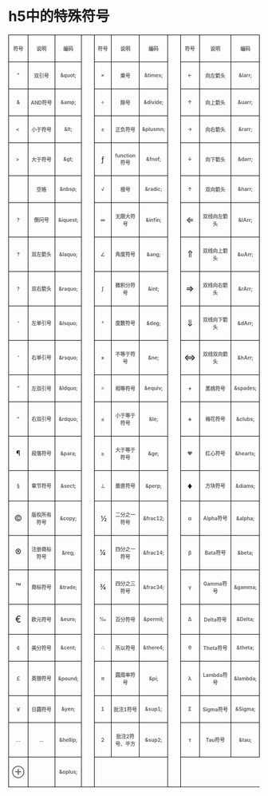 # h5中的特殊符号

<table>
  <tbody>
    <tr style="">
      <td width="29" style="border:1px solid black; padding:3px; width:40px; background-color:transparent">
        <p align="center" style="text-align:center"><span style="color:#666666"><strong><span
          style=" font-size:10px">符号</span></strong></span></p>
      </td>
      <td width="63" style="border:1px solid black; padding:3px; width:80px; background-color:transparent;">
        <p align="center" style="text-align:center"><span style="color:#666666"><strong><span
          style=" font-size:10px">说明</span></strong></span></p>
      </td>
      <td width="72" style="border:1px solid black; padding:3px; width:54px; background-color:transparent">
        <p align="center" style="text-align:center"><span style="color:#666666"><strong><span
          style=" font-size:10px">编码</span></strong></span></p>
      </td>
      <td rowspan="25" width="40"
          style="border:1px solid black; padding:3px; width:40px; background-color:transparent">
        <p align="center" style="text-align:center"><span style="color:#666666"><strong><span
          lang="EN-US" style=" font-size:10px">&nbsp;<wbr></span></strong></span></p>
      </td>
      <td width="36" style="border:1px solid black; padding:3px; width:40px; background-color:transparent">
        <p align="center" style="text-align:center"><span style="color:#666666"><strong><span
          style=" font-size:10px">符号</span></strong></span></p>
      </td>
      <td width="94" style="border:1px solid black; padding:3px; width: 80px; background-color:transparent">
        <p align="center" style="text-align:center"><span style="color:#666666"><strong><span
          style=" font-size:10px">说明</span></strong></span></p>
      </td>
      <td width="72" style="border:1px solid black; padding:3px; width:54px; background-color:transparent">
        <p align="center" style="text-align:center"><span style="color:#666666"><strong><span
          style=" font-size:10px">编码</span></strong></span></p>
      </td>
      <td rowspan="25" width="17"
          style="border:1px solid black; padding:3px; width:40px; background-color:transparent">
        <p align="center" style="text-align:center"><span style="color:#666666"><strong><span
          lang="EN-US" style=" font-size:10px">&nbsp;<wbr></span></strong></span></p>
      </td>
      <td width="36" style="border:1px solid black; padding:3px; width:40px; background-color:transparent">
        <p align="center" style="text-align:center"><span style="color:#666666"><strong><span
          style=" font-size:10px">符号</span></strong></span></p>
      </td>
      <td width="96" style="border:1px solid black; padding:3px; width:80px; background-color:transparent">
        <p align="center" style="text-align:center"><span style="color:#666666"><strong><span
          style=" font-size:10px">说明</span></strong></span></p>
      </td>
      <td width="73" style="border:1px solid black; padding:3px; width:54px; background-color:transparent">
        <p align="center" style="text-align:center"><span style="color:#666666"><strong><span
          style=" font-size:10px">编码</span></strong></span></p>
      </td>
    </tr>
    <tr style="">
      <td width="29" style="border:1px solid black; padding:3px; width:21.75px; background-color:transparent; ">
        <p align="left" style="text-align:center"><span style="color:#666666"><strong><span
          lang="EN-US" style=" font-size:10px">"</span></strong></span></p>
      </td>
      <td width="63" style="border:1px solid black; padding:3px; width:47.25px; background-color:transparent">
        <p align="left" style="text-align:center"><span style="color:#666666"><strong><span
          style=" font-size:10px">双引号</span></strong></span></p>
      </td>
      <td width="72" style="border:1px solid black; padding:3px; width:54px; background-color:transparent">
        <p align="left" style="text-align:center"><span style="color:#666666"><strong><span
          lang="EN-US" style=" font-size:10px">&amp;quot;</span></strong></span></p>
      </td>
      <td width="36" style="border:1px solid black; padding:3px; width:27px; background-color:transparent">
        <p align="left" style="text-align:center"><span style="color:#666666"><strong><span
          style=" font-size:10px">×</span></strong></span></p>
      </td>
      <td width="94" style="border:1px solid black; padding:3px; width:70.5px; background-color:transparent">
        <p align="left" style="text-align:center"><span style="color:#666666"><strong><span
          style=" font-size:10px">乘号</span></strong></span></p>
      </td>
      <td width="72" style="border:1px solid black; padding:3px; width:54px; background-color:transparent">
        <p align="left" style="text-align:center"><span style="color:#666666"><strong><span
          lang="EN-US" style=" font-size:10px">&amp;times;</span></strong></span></p>
      </td>
      <td width="36" style="border:1px solid black; padding:3px; width:27px; background-color:transparent">
        <p align="left" style="text-align:center"><span style="color:#666666"><strong><span
          style=" font-size:10px">←</span></strong></span></p>
      </td>
      <td width="96" style="border:1px solid black; padding:3px; width:72px; background-color:transparent">
        <p align="left" style="text-align:center"><span style="color:#666666"><strong><span
          style=" font-size:10px">向左箭头</span></strong></span></p>
      </td>
      <td width="73" style="border:1px solid black; padding:3px; width:54.75px; background-color:transparent">
        <p align="left" style="text-align:center"><span style="color:#666666"><strong><span
          lang="EN-US" style=" font-size:10px">&amp;larr;</span></strong></span></p>
      </td>
    </tr>
    <tr style="">
      <td width="29" style="border:1px solid black; padding:3px; width:21.75px; background-color:transparent">
        <p align="left" style="text-align:center"><span style="color:#666666"><strong><span
          lang="EN-US" style=" font-size:10px">&amp;</span></strong></span></p>
      </td>
      <td width="63" style="border:1px solid black; padding:3px; width:47.25px; background-color:transparent">
        <p align="left" style="text-align:center"><span style="color:#666666"><strong><span
          lang="EN-US" style=" font-size:10px">AND</span><span style=" font-size:10px">符号</span></strong></span>
        </p>
      </td>
      <td width="72" style="border:1px solid black; padding:3px; width:54px; background-color:transparent">
        <p align="left" style="text-align:center"><span style="color:#666666"><strong><span
          lang="EN-US" style=" font-size:10px">&amp;amp;</span></strong></span></p>
      </td>
      <td width="36" style="border:1px solid black; padding:3px; width:27px; background-color:transparent">
        <p align="left" style="text-align:center"><span style="color:#666666"><strong><span
          style=" font-size:10px">÷</span></strong></span></p>
      </td>
      <td width="94" style="border:1px solid black; padding:3px; width:70.5px; background-color:transparent">
        <p align="left" style="text-align:center"><span style="color:#666666"><strong><span
          style=" font-size:10px">除号</span></strong></span></p>
      </td>
      <td width="72" style="border:1px solid black; padding:3px; width:54px; background-color:transparent">
        <p align="left" style="text-align:center"><span style="color:#666666"><strong><span
          lang="EN-US" style=" font-size:10px">&amp;divide;</span></strong></span></p>
      </td>
      <td width="36" style="border:1px solid black; padding:3px; width:27px; background-color:transparent">
        <p align="left" style="text-align:center"><span style="color:#666666"><strong><span
          style=" font-size:10px">↑</span></strong></span></p>
      </td>
      <td width="96" style="border:1px solid black; padding:3px; width:72px; background-color:transparent">
        <p align="left" style="text-align:center"><span style="color:#666666"><strong><span
          style=" font-size:10px">向上箭头</span></strong></span></p>
      </td>
      <td width="73" style="border:1px solid black; padding:3px; width:54.75px; background-color:transparent">
        <p align="left" style="text-align:center"><span style="color:#666666"><strong><span
          lang="EN-US" style=" font-size:10px">&amp;uarr;</span></strong></span></p>
      </td>
    </tr>
    <tr style="">
      <td width="29" style="border:1px solid black; padding:3px; width:21.75px; background-color:transparent">
        <p align="left" style="text-align:center"><span style="color:#666666"><strong><span
          lang="EN-US" style=" font-size:10px">&lt;&nbsp;<wbr></span></strong></span></p>
      </td>
      <td width="63" style="border:1px solid black; padding:3px; width:47.25px; background-color:transparent">
        <p align="left" style="text-align:center"><span style="color:#666666"><strong><span
          style=" font-size:10px">小于符号</span></strong></span></p>
      </td>
      <td width="72" style="border:1px solid black; padding:3px; width:54px; background-color:transparent">
        <p align="left" style="text-align:center"><span style="color:#666666"><strong><span
          lang="EN-US" style=" font-size:10px">&amp;lt;</span></strong></span></p>
      </td>
      <td width="36" style="border:1px solid black; padding:3px; width:27px; background-color:transparent">
        <p align="left" style="text-align:center"><span style="color:#666666"><strong><span
          style=" font-size:10px">±</span></strong></span></p>
      </td>
      <td width="94" style="border:1px solid black; padding:3px; width:70.5px; background-color:transparent">
        <p align="left" style="text-align:center"><span style="color:#666666"><strong><span
          style=" font-size:10px">正负符号</span></strong></span></p>
      </td>
      <td width="72" style="border:1px solid black; padding:3px; width:54px; background-color:transparent">
        <p align="left" style="text-align:center"><span style="color:#666666"><strong><span
          lang="EN-US" style=" font-size:10px">&amp;plusmn;</span></strong></span></p>
      </td>
      <td width="36" style="border:1px solid black; padding:3px; width:27px; background-color:transparent">
        <p align="left" style="text-align:center"><span style="color:#666666"><strong><span
          style=" font-size:10px">→</span></strong></span></p>
      </td>
      <td width="96" style="border:1px solid black; padding:3px; width:72px; background-color:transparent">
        <p align="left" style="text-align:center"><span style="color:#666666"><strong><span
          style=" font-size:10px">向右箭头</span></strong></span></p>
      </td>
      <td width="73" style="border:1px solid black; padding:3px; width:54.75px; background-color:transparent">
        <p align="left" style="text-align:center"><span style="color:#666666"><strong><span
          lang="EN-US" style=" font-size:10px">&amp;rarr;</span></strong></span></p>
      </td>
    </tr>
    <tr style="">
      <td width="29" style="border:1px solid black; padding:3px; width:21.75px; background-color:transparent">
        <p align="left" style="text-align:center"><span style="color:#666666"><strong><span
          lang="EN-US" style=" font-size:10px">&gt;&nbsp;<wbr></span></strong></span></p>
      </td>
      <td width="63" style="border:1px solid black; padding:3px; width:47.25px; background-color:transparent">
        <p align="left" style="text-align:center"><span style="color:#666666"><strong><span
          style=" font-size:10px">大于符号</span></strong></span></p>
      </td>
      <td width="72" style="border:1px solid black; padding:3px; width:54px; background-color:transparent">
        <p align="left" style="text-align:center"><span style="color:#666666"><strong><span
          lang="EN-US" style=" font-size:10px">&amp;gt;</span></strong></span></p>
      </td>
      <td width="36" style="border:1px solid black; padding:3px; width:27px; background-color:transparent">
        <p align="left" style="text-align:center"><span style="font-size:14px">ƒ</span><br> </p>
      </td>
      <td width="94" style="border:1px solid black; padding:3px; width:70.5px; background-color:transparent">
        <p align="left" style="text-align:center"><span style="color:#666666"><strong><span
          lang="EN-US" style=" font-size:10px">function</span><span
          style=" font-size:10px">符号</span></strong></span></p>
      </td>
      <td width="72" style="border:1px solid black; padding:3px; width:54px; background-color:transparent">
        <p align="left" style="text-align:center"><span style="color:#666666"><strong><span
          lang="EN-US" style=" font-size:10px">&amp;fnof;</span></strong></span></p>
      </td>
      <td width="36" style="border:1px solid black; padding:3px; width:27px; background-color:transparent">
        <p align="left" style="text-align:center"><span style="color:#666666"><strong><span
          style=" font-size:10px">↓</span></strong></span></p>
      </td>
      <td width="96" style="border:1px solid black; padding:3px; width:72px; background-color:transparent">
        <p align="left" style="text-align:center"><span style="color:#666666"><strong><span
          style=" font-size:10px">向下箭头</span></strong></span></p>
      </td>
      <td width="73" style="border:1px solid black; padding:3px; width:54.75px; background-color:transparent">
        <p align="left" style="text-align:center"><span style="color:#666666"><strong><span
          lang="EN-US" style=" font-size:10px">&amp;darr;</span></strong></span></p>
      </td>
    </tr>
    <tr style="">
      <td width="29" style="border:1px solid black; padding:3px; width:21.75px; background-color:transparent">
        <p align="left" style="text-align:center"><span style="color:#666666"><strong><span
          lang="EN-US" style=" font-size:10px">&nbsp;<wbr></span></strong></span></p>
      </td>
      <td width="63" style="border:1px solid black; padding:3px; width:47.25px; background-color:transparent">
        <p align="left" style="text-align:center"><span style="color:#666666"><strong><span
          style=" font-size:10px">空格</span></strong></span></p>
      </td>
      <td width="72" style="border:1px solid black; padding:3px; width:54px; background-color:transparent">
        <p align="left" style="text-align:center"><span style="color:#666666"><strong><span
          lang="EN-US" style=" font-size:10px">&amp;nbsp;</span></strong></span></p>
      </td>
      <td width="36" style="border:1px solid black; padding:3px; width:27px; background-color:transparent">
        <p align="left" style="text-align:center"><span style="color:#666666"><strong><span
          style=" font-size:10px">√</span></strong></span></p>
      </td>
      <td width="94" style="border:1px solid black; padding:3px; width:70.5px; background-color:transparent">
        <p align="left" style="text-align:center"><span style="color:#666666"><strong><span
          style=" font-size:10px">根号</span></strong></span></p>
      </td>
      <td width="72" style="border:1px solid black; padding:3px; width:54px; background-color:transparent">
        <p align="left" style="text-align:center"><span style="color:#666666"><strong><span
          lang="EN-US" style=" font-size:10px">&amp;radic;</span></strong></span></p>
      </td>
      <td width="36" style="border:1px solid black; padding:3px; width:27px; background-color:transparent">
        <p align="left" style="text-align:center"><span style="color:#666666"><strong><span
          lang="EN-US" style=" font-size:10px">↑</span></strong></span></p>
      </td>
      <td width="96" style="border:1px solid black; padding:3px; width:72px; background-color:transparent">
        <p align="left" style="text-align:center"><span style="color:#666666"><strong><span
          style=" font-size:10px">双向箭头</span></strong></span></p>
      </td>
      <td width="73" style="border:1px solid black; padding:3px; width:54.75px; background-color:transparent">
        <p align="left" style="text-align:center"><span style="color:#666666"><strong><span
          lang="EN-US" style=" font-size:10px">&amp;harr;</span></strong></span></p>
      </td>
    </tr>
    <tr style="">
      <td width="29" style="border:1px solid black; padding:3px; width:21.75px; background-color:transparent">
        <p align="left" style="text-align:center"><span style="color:#666666"><strong><span
          lang="EN-US" style=" font-size:10px">?</span></strong></span></p>
      </td>
      <td width="63" style="border:1px solid black; padding:3px; width:47.25px; background-color:transparent">
        <p align="left" style="text-align:center"><span style="color:#666666"><strong><span
          style=" font-size:10px">倒问号</span></strong></span></p>
      </td>
      <td width="72" style="border:1px solid black; padding:3px; width:54px; background-color:transparent">
        <p align="left" style="text-align:center"><span style="color:#666666"><strong><span
          lang="EN-US" style=" font-size:10px">&amp;iquest;</span></strong></span></p>
      </td>
      <td width="36" style="border:1px solid black; padding:3px; width:27px; background-color:transparent">
        <p align="left" style="text-align:center"><span style="color:#666666"><strong><span
          style=" font-size:10px">∞</span></strong></span></p>
      </td>
      <td width="94" style="border:1px solid black; padding:3px; width:70.5px; background-color:transparent">
        <p align="left" style="text-align:center"><span style="color:#666666"><strong><span
          style=" font-size:10px">无限大符号</span></strong></span></p>
      </td>
      <td width="72" style="border:1px solid black; padding:3px; width:54px; background-color:transparent">
        <p align="left" style="text-align:center"><span style="color:#666666"><strong><span
          lang="EN-US" style=" font-size:10px">&amp;infin;</span></strong></span></p>
      </td>
      <td width="36" style="border:1px solid black; padding:3px; width:27px; background-color:transparent">
        <p align="left" style="text-align:center"><span style="color:#666666"><strong><span
          lang="EN-US" style=" font-size:10px"><span style="font-size:18px">⇐</span></span></strong></span></p>
      </td>
      <td width="96" style="border:1px solid black; padding:3px; width:72px; background-color:transparent">
        <p align="left" style="text-align:center"><span style="color:#666666"><strong><span
          style=" font-size:10px">双线向左箭头</span></strong></span></p>
      </td>
      <td width="73" style="border:1px solid black; padding:3px; width:54.75px; background-color:transparent">
        <p align="left" style="text-align:center"><span style="color:#666666"><strong><span
          lang="EN-US" style=" font-size:10px">&amp;lArr;</span></strong></span></p>
      </td>
    </tr>
    <tr style="">
      <td width="29" style="border:1px solid black; padding:3px; width:21.75px; background-color:transparent">
        <p align="left" style="text-align:center"><span style="color:#666666"><strong><span
          lang="EN-US" style=" font-size:10px">?</span></strong></span></p>
      </td>
      <td width="63" style="border:1px solid black; padding:3px; width:47.25px; background-color:transparent">
        <p align="left" style="text-align:center"><span style="color:#666666"><strong><span
          style=" font-size:10px">双左箭头</span></strong></span></p>
      </td>
      <td width="72" style="border:1px solid black; padding:3px; width:54px; background-color:transparent">
        <p align="left" style="text-align:center"><span style="color:#666666"><strong><span
          lang="EN-US" style=" font-size:10px">&amp;laquo;</span></strong></span></p>
      </td>
      <td width="36" style="border:1px solid black; padding:3px; width:27px; background-color:transparent">
        <p align="left" style="text-align:center"><span style="color:#666666"><strong><span
          style=" font-size:10px">∠</span></strong></span></p>
      </td>
      <td width="94" style="border:1px solid black; padding:3px; width:70.5px; background-color:transparent">
        <p align="left" style="text-align:center"><span style="color:#666666"><strong><span
          style=" font-size:10px">角度符号</span></strong></span></p>
      </td>
      <td width="72" style="border:1px solid black; padding:3px; width:54px; background-color:transparent">
        <p align="left" style="text-align:center"><span style="color:#666666"><strong><span
          lang="EN-US" style=" font-size:10px">&amp;ang;</span></strong></span></p>
      </td>
      <td width="36" style="border:1px solid black; padding:3px; width:27px; background-color:transparent">
        <p align="left" style="text-align:center"><span style="color:#666666"><strong><span
          lang="EN-US" style=" font-size:10px"><span style="font-size:18px">⇑</span></span></strong></span></p>
      </td>
      <td width="96" style="border:1px solid black; padding:3px; width:72px; background-color:transparent">
        <p align="left" style="text-align:center"><span style="color:#666666"><strong><span
          style=" font-size:10px">双线向上箭头</span></strong></span></p>
      </td>
      <td width="73" style="border:1px solid black; padding:3px; width:54.75px; background-color:transparent">
        <p align="left" style="text-align:center"><span style="color:#666666"><strong><span
          lang="EN-US" style=" font-size:10px">&amp;uArr;</span></strong></span></p>
      </td>
    </tr>
    <tr style="">
      <td width="29" style="border:1px solid black; padding:3px; width:21.75px; background-color:transparent">
        <p align="left" style="text-align:center"><span style="color:#666666"><strong><span
          lang="EN-US" style=" font-size:10px">?</span></strong></span></p>
      </td>
      <td width="63" style="border:1px solid black; padding:3px; width:47.25px; background-color:transparent">
        <p align="left" style="text-align:center"><span style="color:#666666"><strong><span
          style=" font-size:10px">双右箭头</span></strong></span></p>
      </td>
      <td width="72" style="border:1px solid black; padding:3px; width:54px; background-color:transparent">
        <p align="left" style="text-align:center"><span style="color:#666666"><strong><span
          lang="EN-US" style=" font-size:10px">&amp;raquo;</span></strong></span></p>
      </td>
      <td width="36" style="border:1px solid black; padding:3px; width:27px; background-color:transparent">
        <p align="left" style="text-align:center"><span style="color:#666666"><strong><span
          style=" font-size:10px">∫</span></strong></span></p>
      </td>
      <td width="94" style="border:1px solid black; padding:3px; width:70.5px; background-color:transparent">
        <p align="left" style="text-align:center"><span style="color:#666666"><strong><span
          style=" font-size:10px">微积分符号</span></strong></span></p>
      </td>
      <td width="72" style="border:1px solid black; padding:3px; width:54px; background-color:transparent">
        <p align="left" style="text-align:center"><span style="color:#666666"><strong><span
          lang="EN-US" style=" font-size:10px">&amp;int;</span></strong></span></p>
      </td>
      <td width="36" style="border:1px solid black; padding:3px; width:27px; background-color:transparent">
        <p align="left" style="text-align:center"><span style="font-size:18px">⇒</span><br> </p>
      </td>
      <td width="96" style="border:1px solid black; padding:3px; width:72px; background-color:transparent">
        <p align="left" style="text-align:center"><span style="color:#666666"><strong><span
          style=" font-size:10px">双线向右箭头</span></strong></span></p>
      </td>
      <td width="73" style="border:1px solid black; padding:3px; width:54.75px; background-color:transparent">
        <p align="left" style="text-align:center"><span style="color:#666666"><strong><span
          lang="EN-US" style=" font-size:10px">&amp;rArr;</span></strong></span></p>
      </td>
    </tr>
    <tr style="">
      <td width="29" style="border:1px solid black; padding:3px; width:21.75px; background-color:transparent">
        <p align="left" style="text-align:center"><span style="color:#666666"><strong><span
          style=" font-size:10px">‘</span></strong></span></p>
      </td>
      <td width="63" style="border:1px solid black; padding:3px; width:47.25px; background-color:transparent">
        <p align="left" style="text-align:center"><span style="color:#666666"><strong><span
          style=" font-size:10px">左单引号</span></strong></span></p>
      </td>
      <td width="72" style="border:1px solid black; padding:3px; width:54px; background-color:transparent">
        <p align="left" style="text-align:center"><span style="color:#666666"><strong><span
          lang="EN-US" style=" font-size:10px">&amp;lsquo;</span></strong></span></p>
      </td>
      <td width="36" style="border:1px solid black; padding:3px; width:27px; background-color:transparent">
        <p align="left" style="text-align:center"><span style="color:#666666"><strong><span
          style=" font-size:10px">°</span></strong></span></p>
      </td>
      <td width="94" style="border:1px solid black; padding:3px; width:70.5px; background-color:transparent">
        <p align="left" style="text-align:center"><span style="color:#666666"><strong><span
          style=" font-size:10px">度数符号</span></strong></span></p>
      </td>
      <td width="72" style="border:1px solid black; padding:3px; width:54px; background-color:transparent">
        <p align="left" style="text-align:center"><span style="color:#666666"><strong><span
          lang="EN-US" style=" font-size:10px">&amp;deg;</span></strong></span></p>
      </td>
      <td width="36" style="border:1px solid black; padding:3px; width:27px; background-color:transparent">
        <p align="left" style="text-align:center"><span style="font-size:18px">⇓</span><br> </p>
      </td>
      <td width="96" style="border:1px solid black; padding:3px; width:72px; background-color:transparent">
        <p align="left" style="text-align:center"><span style="color:#666666"><strong><span
          style=" font-size:10px">双线向下箭头</span></strong></span></p>
      </td>
      <td width="73" style="border:1px solid black; padding:3px; width:54.75px; background-color:transparent">
        <p align="left" style="text-align:center"><span style="color:#666666"><strong><span
          lang="EN-US" style=" font-size:10px">&amp;dArr;</span></strong></span></p>
      </td>
    </tr>
    <tr style="">
      <td width="29" style="border:1px solid black; padding:3px; width:21.75px; background-color:transparent">
        <p align="left" style="text-align:center"><span style="color:#666666"><strong><span
          style=" font-size:10px">’</span></strong></span></p>
      </td>
      <td width="63" style="border:1px solid black; padding:3px; width:47.25px; background-color:transparent">
        <p align="left" style="text-align:center"><span style="color:#666666"><strong><span
          style=" font-size:10px">右单引号</span></strong></span></p>
      </td>
      <td width="72" style="border:1px solid black; padding:3px; width:54px; background-color:transparent">
        <p align="left" style="text-align:center"><span style="color:#666666"><strong><span
          lang="EN-US" style=" font-size:10px">&amp;rsquo;</span></strong></span></p>
      </td>
      <td width="36" style="border:1px solid black; padding:3px; width:27px; background-color:transparent">
        <p align="left" style="text-align:center"><span style="color:#666666"><strong><span
          style=" font-size:10px">≠</span></strong></span></p>
      </td>
      <td width="94" style="border:1px solid black; padding:3px; width:70.5px; background-color:transparent">
        <p align="left" style="text-align:center"><span style="color:#666666"><strong><span
          style=" font-size:10px">不等于符号</span></strong></span></p>
      </td>
      <td width="72" style="border:1px solid black; padding:3px; width:54px; background-color:transparent">
        <p align="left" style="text-align:center"><span style="color:#666666"><strong><span
          lang="EN-US" style=" font-size:10px">&amp;ne;</span></strong></span></p>
      </td>
      <td width="36" style="border:1px solid black; padding:3px; width:27px; background-color:transparent">
        <p align="left" style="text-align:center"><span style="font-size:18px">⇔</span><br> </p>
      </td>
      <td width="96" style="border:1px solid black; padding:3px; width:72px; background-color:transparent">
        <p align="left" style="text-align:center"><span style="color:#666666"><strong><span
          style=" font-size:10px">双线双向箭头</span></strong></span></p>
      </td>
      <td width="73" style="border:1px solid black; padding:3px; width:54.75px; background-color:transparent">
        <p align="left" style="text-align:center"><span style="color:#666666"><strong><span
          lang="EN-US" style=" font-size:10px">&amp;hArr;</span></strong></span></p>
      </td>
    </tr>
    <tr style="">
      <td width="29" style="border:1px solid black; padding:3px; width:21.75px; background-color:transparent">
        <p align="left" style="text-align:center"><span style="color:#666666"><strong><span
          style=" font-size:10px">“</span></strong></span></p>
      </td>
      <td width="63" style="border:1px solid black; padding:3px; width:47.25px; background-color:transparent">
        <p align="left" style="text-align:center"><span style="color:#666666"><strong><span
          style=" font-size:10px">左双引号</span></strong></span></p>
      </td>
      <td width="72" style="border:1px solid black; padding:3px; width:54px; background-color:transparent">
        <p align="left" style="text-align:center"><span style="color:#666666"><strong><span
          lang="EN-US" style=" font-size:10px">&amp;ldquo;</span></strong></span></p>
      </td>
      <td width="36" style="border:1px solid black; padding:3px; width:27px; background-color:transparent">
        <p align="left" style="text-align:center"><span style="color:#666666"><strong><span
          style=" font-size:10px">≡</span></strong></span></p>
      </td>
      <td width="94" style="border:1px solid black; padding:3px; width:70.5px; background-color:transparent">
        <p align="left" style="text-align:center"><span style="color:#666666"><strong><span
          style=" font-size:10px">相等符号</span></strong></span></p>
      </td>
      <td width="72" style="border:1px solid black; padding:3px; width:54px; background-color:transparent">
        <p align="left" style="text-align:center"><span style="color:#666666"><strong><span
          lang="EN-US" style=" font-size:10px">&amp;equiv;</span></strong></span></p>
      </td>
      <td width="36" style="border:1px solid black; padding:3px; width:27px; background-color:transparent">
        <p align="left" style="text-align:center"><span style="color:#666666"><strong><span
          lang="EN-US" style=" font-size:10px">♠</span></strong></span></p>
      </td>
      <td width="96" style="border:1px solid black; padding:3px; width:72px; background-color:transparent">
        <p align="left" style="text-align:center"><span style="color:#666666"><strong><span
          style=" font-size:10px">黑桃符号</span></strong></span></p>
      </td>
      <td width="73" style="border:1px solid black; padding:3px; width:54.75px; background-color:transparent">
        <p align="left" style="text-align:center"><span style="color:#666666"><strong><span
          lang="EN-US" style=" font-size:10px">&amp;spades;</span></strong></span></p>
      </td>
    </tr>
    <tr style="">
      <td width="29" style="border:1px solid black; padding:3px; width:21.75px; background-color:transparent">
        <p align="left" style="text-align:center"><span style="color:#666666"><strong><span
          style=" font-size:10px">”</span></strong></span></p>
      </td>
      <td width="63" style="border:1px solid black; padding:3px; width:47.25px; background-color:transparent">
        <p align="left" style="text-align:center"><span style="color:#666666"><strong><span
          style=" font-size:10px">右双引号</span></strong></span></p>
      </td>
      <td width="72" style="border:1px solid black; padding:3px; width:54px; background-color:transparent">
        <p align="left" style="text-align:center"><span style="color:#666666"><strong><span
          lang="EN-US" style=" font-size:10px">&amp;rdquo;</span></strong></span></p>
      </td>
      <td width="36" style="border:1px solid black; padding:3px; width:27px; background-color:transparent">
        <p align="left" style="text-align:center"><span style="color:#666666"><strong><span
          style=" font-size:10px">≤</span></strong></span></p>
      </td>
      <td width="94" style="border:1px solid black; padding:3px; width:70.5px; background-color:transparent">
        <p align="left" style="text-align:center"><span style="color:#666666"><strong><span
          style=" font-size:10px">小于等于符号</span></strong></span></p>
      </td>
      <td width="72" style="border:1px solid black; padding:3px; width:54px; background-color:transparent">
        <p align="left" style="text-align:center"><span style="color:#666666"><strong><span
          lang="EN-US" style=" font-size:10px">&amp;le;</span></strong></span></p>
      </td>
      <td width="36" style="border:1px solid black; padding:3px; width:27px; background-color:transparent">
        <p align="left" style="text-align:center"><span style="color:#666666"><strong><span
          lang="EN-US" style=" font-size:10px">♣</span></strong></span></p>
      </td>
      <td width="96" style="border:1px solid black; padding:3px; width:72px; background-color:transparent">
        <p align="left" style="text-align:center"><span style="color:#666666"><strong><span
          style=" font-size:10px">梅花符号</span></strong></span></p>
      </td>
      <td width="73" style="border:1px solid black; padding:3px; width:54.75px; background-color:transparent">
        <p align="left" style="text-align:center"><span style="color:#666666"><strong><span
          lang="EN-US" style=" font-size:10px">&amp;clubs;</span></strong></span></p>
      </td>
    </tr>
    <tr style="">
      <td width="29" style="border:1px solid black; padding:3px; width:21.75px; background-color:transparent">
        <p align="left" style="text-align:center"><span style="font-size:14px">¶</span><br> </p>
      </td>
      <td width="63" style="border:1px solid black; padding:3px; width:47.25px; background-color:transparent">
        <p align="left" style="text-align:center"><span style="color:#666666"><strong><span
          style=" font-size:10px">段落符号</span></strong></span></p>
      </td>
      <td width="72" style="border:1px solid black; padding:3px; width:54px; background-color:transparent">
        <p align="left" style="text-align:center"><span style="color:#666666"><strong><span
          lang="EN-US" style=" font-size:10px">&amp;para;</span></strong></span></p>
      </td>
      <td width="36" style="border:1px solid black; padding:3px; width:27px; background-color:transparent">
        <p align="left" style="text-align:center"><span style="color:#666666"><strong><span
          style=" font-size:10px">≥</span></strong></span></p>
      </td>
      <td width="94" style="border:1px solid black; padding:3px; width:70.5px; background-color:transparent">
        <p align="left" style="text-align:center"><span style="color:#666666"><strong><span
          style=" font-size:10px">大于等于符号</span></strong></span></p>
      </td>
      <td width="72" style="border:1px solid black; padding:3px; width:54px; background-color:transparent">
        <p align="left" style="text-align:center"><span style="color:#666666"><strong><span
          lang="EN-US" style=" font-size:10px">&amp;ge;</span></strong></span></p>
      </td>
      <td width="36" style="border:1px solid black; padding:3px; width:27px; background-color:transparent">
        <p align="left" style="text-align:center"><span style="color:#666666"><strong><span
          lang="EN-US" style=" font-size:10px">♥</span></strong></span></p>
      </td>
      <td width="96" style="border:1px solid black; padding:3px; width:72px; background-color:transparent">
        <p align="left" style="text-align:center"><span style="color:#666666"><strong><span
          style=" font-size:10px">红心符号</span></strong></span></p>
      </td>
      <td width="73" style="border:1px solid black; padding:3px; width:54.75px; background-color:transparent">
        <p align="left" style="text-align:center"><span style="color:#666666"><strong><span
          lang="EN-US" style=" font-size:10px">&amp;hearts;</span></strong></span></p>
      </td>
    </tr>
    <tr style="">
      <td width="29" style="border:1px solid black; padding:3px; width:21.75px; background-color:transparent">
        <p align="left" style="text-align:center"><span style="color:#666666"><strong><span
          style=" font-size:10px">§</span></strong></span></p>
      </td>
      <td width="63" style="border:1px solid black; padding:3px; width:47.25px; background-color:transparent">
        <p align="left" style="text-align:center"><span style="color:#666666"><strong><span
          style=" font-size:10px">章节符号</span></strong></span></p>
      </td>
      <td width="72" style="border:1px solid black; padding:3px; width:54px; background-color:transparent">
        <p align="left" style="text-align:center"><span style="color:#666666"><strong><span
          lang="EN-US" style=" font-size:10px">&amp;sect;</span></strong></span></p>
      </td>
      <td width="36" style="border:1px solid black; padding:3px; width:27px; background-color:transparent">
        <p align="left" style="text-align:center"><span style="color:#666666"><strong><span
          style=" font-size:10px">⊥</span></strong></span></p>
      </td>
      <td width="94" style="border:1px solid black; padding:3px; width:70.5px; background-color:transparent">
        <p align="left" style="text-align:center"><span style="color:#666666"><strong><span
          style=" font-size:10px">垂直符号</span></strong></span></p>
      </td>
      <td width="72" style="border:1px solid black; padding:3px; width:54px; background-color:transparent">
        <p align="left" style="text-align:center"><span style="color:#666666"><strong><span
          lang="EN-US" style=" font-size:10px">&amp;perp;</span></strong></span></p>
      </td>
      <td width="36" style="border:1px solid black; padding:3px; width:27px; background-color:transparent">
        <p align="left" style="text-align:center"><span style="font-size:18px">♦</span><br> </p>
      </td>
      <td width="96" style="border:1px solid black; padding:3px; width:72px; background-color:transparent">
        <p align="left" style="text-align:center"><span style="color:#666666"><strong><span
          style=" font-size:10px">方块符号</span></strong></span></p>
      </td>
      <td width="73" style="border:1px solid black; padding:3px; width:54.75px; background-color:transparent">
        <p align="left" style="text-align:center"><span style="color:#666666"><strong><span
          lang="EN-US" style=" font-size:10px">&amp;diams;</span></strong></span></p>
      </td>
    </tr>
    <tr style="">
      <td width="29" style="border:1px solid black; padding:3px; width:21.75px; background-color:transparent">
        <p align="left" style="text-align:center"><span style="color:#666666"><strong><span
          lang="EN-US" style=" font-size:10px"><span style="font-size:18px">©</span></span></strong></span></p>
      </td>
      <td width="63" style="border:1px solid black; padding:3px; width:47.25px; background-color:transparent">
        <p align="left" style="text-align:center"><span style="color:#666666"><strong><span
          style=" font-size:10px">版权所有符号</span></strong></span></p>
      </td>
      <td width="72" style="border:1px solid black; padding:3px; width:54px; background-color:transparent">
        <p align="left" style="text-align:center"><span style="color:#666666"><strong><span
          lang="EN-US" style=" font-size:10px">&amp;copy;</span></strong></span></p>
      </td>
      <td width="36" style="border:1px solid black; padding:3px; width:27px; background-color:transparent">
        <p align="left" style="text-align:center">&nbsp;<span style="font-size:14px">½</span><br>
        </p>
      </td>
      <td width="94" style="border:1px solid black; padding:3px; width:70.5px; background-color:transparent">
        <p align="left" style="text-align:center"><span style="color:#666666"><strong><span
          style=" font-size:10px">二分之一符号</span></strong></span></p>
      </td>
      <td width="72" style="border:1px solid black; padding:3px; width:54px; background-color:transparent">
        <p align="left" style="text-align:center"><span style="color:#666666"><strong><span
          lang="EN-US" style=" font-size:10px">&amp;frac12;</span></strong></span></p>
      </td>
      <td width="36" style="border:1px solid black; padding:3px; width:27px; background-color:transparent">
        <p align="left" style="text-align:center"><span style="color:#666666"><strong><span
          style=" font-size:10px">α</span></strong></span></p>
      </td>
      <td width="96" style="border:1px solid black; padding:3px; width:72px; background-color:transparent">
        <p align="left" style="text-align:center"><span style="color:#666666"><strong><span
          lang="EN-US" style=" font-size:10px">Alpha</span><span
          style=" font-size:10px">符号</span></strong></span></p>
      </td>
      <td width="73" style="border:1px solid black; padding:3px; width:54.75px; background-color:transparent">
        <p align="left" style="text-align:center"><span style="color:#666666"><strong><span
          lang="EN-US" style=" font-size:10px">&amp;alpha;</span></strong></span></p>
      </td>
    </tr>
    <tr style="">
      <td width="29" style="border:1px solid black; padding:3px; width:21.75px; background-color:transparent">
        <p align="left" style="text-align:center"><span style="font-size:18px">®</span><br> </p>
      </td>
      <td width="63" style="border:1px solid black; padding:3px; width:47.25px; background-color:transparent">
        <p align="left" style="text-align:center"><span style="color:#666666"><strong><span
          style=" font-size:10px">注册商标符号</span></strong></span></p>
      </td>
      <td width="72" style="border:1px solid black; padding:3px; width:54px; background-color:transparent">
        <p align="left" style="text-align:center"><span style="color:#666666"><strong><span
          lang="EN-US" style=" font-size:10px">&amp;reg;</span></strong></span></p>
      </td>
      <td width="36" style="border:1px solid black; padding:3px; width:27px; background-color:transparent">
        <p align="left" style="text-align:center"><span style="font-size:14px">¼</span><br> </p>
      </td>
      <td width="94" style="border:1px solid black; padding:3px; width:70.5px; background-color:transparent">
        <p align="left" style="text-align:center"><span style="color:#666666"><strong><span
          style=" font-size:10px">四分之一符号</span></strong></span></p>
      </td>
      <td width="72" style="border:1px solid black; padding:3px; width:54px; background-color:transparent">
        <p align="left" style="text-align:center"><span style="color:#666666"><strong><span
          lang="EN-US" style=" font-size:10px">&amp;frac14;</span></strong></span></p>
      </td>
      <td width="36" style="border:1px solid black; padding:3px; width:27px; background-color:transparent">
        <p align="left" style="text-align:center"><span style="color:#666666"><strong><span
          style=" font-size:10px">β</span></strong></span></p>
      </td>
      <td width="96" style="border:1px solid black; padding:3px; width:72px; background-color:transparent">
        <p align="left" style="text-align:center"><span style="color:#666666"><strong><span
          lang="EN-US" style=" font-size:10px">Bata</span><span
          style=" font-size:10px">符号</span></strong></span></p>
      </td>
      <td width="73" style="border:1px solid black; padding:3px; width:54.75px; background-color:transparent">
        <p align="left" style="text-align:center"><span style="color:#666666"><strong><span
          lang="EN-US" style=" font-size:10px">&amp;beta;</span></strong></span></p>
      </td>
    </tr>
    <tr style="">
      <td width="29" style="border:1px solid black; padding:3px; width:21.75px; background-color:transparent">
        <p align="left" style="text-align:center"><span style="font-size:18px">™</span><br> </p>
      </td>
      <td width="63" style="border:1px solid black; padding:3px; width:47.25px; background-color:transparent">
        <p align="left" style="text-align:center"><span style="color:#666666"><strong><span
          style=" font-size:10px">商标符号</span></strong></span></p>
      </td>
      <td width="72" style="border:1px solid black; padding:3px; width:54px; background-color:transparent">
        <p align="left" style="text-align:center"><span style="color:#666666"><strong><span
          lang="EN-US" style=" font-size:10px">&amp;trade;</span></strong></span></p>
      </td>
      <td width="36" style="border:1px solid black; padding:3px; width:27px; background-color:transparent">
        <p align="left" style="text-align:center"><span style="font-size:14px">¾</span><br> </p>
      </td>
      <td width="94" style="border:1px solid black; padding:3px; width:70.5px; background-color:transparent">
        <p align="left" style="text-align:center"><span style="color:#666666"><strong><span
          style=" font-size:10px">四分之三符号</span></strong></span></p>
      </td>
      <td width="72" style="border:1px solid black; padding:3px; width:54px; background-color:transparent">
        <p align="left" style="text-align:center"><span style="color:#666666"><strong><span
          lang="EN-US" style=" font-size:10px">&amp;frac34;</span></strong></span></p>
      </td>
      <td width="36" style="border:1px solid black; padding:3px; width:27px; background-color:transparent">
        <p align="left" style="text-align:center"><span style="color:#666666"><strong><span
          style=" font-size:10px">γ</span></strong></span></p>
      </td>
      <td width="96" style="border:1px solid black; padding:3px; width:72px; background-color:transparent">
        <p align="left" style="text-align:center"><span style="color:#666666"><strong><span
          lang="EN-US" style=" font-size:10px">Gamma</span><span
          style=" font-size:10px">符号</span></strong></span></p>
      </td>
      <td width="73" style="border:1px solid black; padding:3px; width:54.75px; background-color:transparent">
        <p align="left" style="text-align:center"><span style="color:#666666"><strong><span
          lang="EN-US" style=" font-size:10px">&amp;gamma;</span></strong></span></p>
      </td>
    </tr>
    <tr style="">
      <td width="29" style="border:1px solid black; padding:3px; width:21.75px; background-color:transparent">
        <p align="left" style="text-align:center"><span style="font-size:18px">€</span><br> </p>
      </td>
      <td width="63" style="border:1px solid black; padding:3px; width:47.25px; background-color:transparent">
        <p align="left" style="text-align:center"><span style="color:#666666"><strong><span
          style=" font-size:10px">欧元符号</span></strong></span></p>
      </td>
      <td width="72" style="border:1px solid black; padding:3px; width:54px; background-color:transparent">
        <p align="left" style="text-align:center"><span style="color:#666666"><strong><span
          lang="EN-US" style=" font-size:10px">&amp;euro;</span></strong></span></p>
      </td>
      <td width="36" style="border:1px solid black; padding:3px; width:27px; background-color:transparent">
        <p align="left" style="text-align:center"><span style="color:#666666"><strong><span
          style=" font-size:10px">‰</span></strong></span></p>
      </td>
      <td width="94" style="border:1px solid black; padding:3px; width:70.5px; background-color:transparent">
        <p align="left" style="text-align:center"><span style="color:#666666"><strong><span
          style=" font-size:10px">百分符号</span></strong></span></p>
      </td>
      <td width="72" style="border:1px solid black; padding:3px; width:54px; background-color:transparent">
        <p align="left" style="text-align:center"><span style="color:#666666"><strong><span
          lang="EN-US" style=" font-size:10px">&amp;permil;</span></strong></span></p>
      </td>
      <td width="36" style="border:1px solid black; padding:3px; width:27px; background-color:transparent">
        <p align="left" style="text-align:center"><span style="color:#666666"><strong><span
          style=" font-size:10px">Δ</span></strong></span></p>
      </td>
      <td width="96" style="border:1px solid black; padding:3px; width:72px; background-color:transparent">
        <p align="left" style="text-align:center"><span style="color:#666666"><strong><span
          lang="EN-US" style=" font-size:10px">Delta</span><span
          style=" font-size:10px">符号</span></strong></span></p>
      </td>
      <td width="73" style="border:1px solid black; padding:3px; width:54.75px; background-color:transparent">
        <p align="left" style="text-align:center"><span style="color:#666666"><strong><span
          lang="EN-US" style=" font-size:10px">&amp;Delta;</span></strong></span></p>
      </td>
    </tr>
    <tr style="">
      <td width="29" style="border:1px solid black; padding:3px; width:21.75px; background-color:transparent">
        <p align="left" style="text-align:center"><span style="color:#666666"><strong><span
          style=" font-size:10px">￠</span></strong></span></p>
      </td>
      <td width="63" style="border:1px solid black; padding:3px; width:47.25px; background-color:transparent">
        <p align="left" style="text-align:center"><span style="color:#666666"><strong><span
          style=" font-size:10px">美分符号</span></strong></span></p>
      </td>
      <td width="72" style="border:1px solid black; padding:3px; width:54px; background-color:transparent">
        <p align="left" style="text-align:center"><span style="color:#666666"><strong><span
          lang="EN-US" style=" font-size:10px">&amp;cent;</span></strong></span></p>
      </td>
      <td width="36" style="border:1px solid black; padding:3px; width:27px; background-color:transparent">
        <p align="left" style="text-align:center"><span style="color:#666666"><strong><span
          style=" font-size:10px">∴</span></strong></span></p>
      </td>
      <td width="94" style="border:1px solid black; padding:3px; width:70.5px; background-color:transparent">
        <p align="left" style="text-align:center"><span style="color:#666666"><strong><span
          style=" font-size:10px">所以符号</span></strong></span></p>
      </td>
      <td width="72" style="border:1px solid black; padding:3px; width:54px; background-color:transparent">
        <p align="left" style="text-align:center"><span style="color:#666666"><strong><span
          lang="EN-US" style=" font-size:10px">&amp;there4;</span></strong></span></p>
      </td>
      <td width="36" style="border:1px solid black; padding:3px; width:27px; background-color:transparent">
        <p align="left" style="text-align:center"><span style="color:#666666"><strong><span
          style=" font-size:10px">θ</span></strong></span></p>
      </td>
      <td width="96" style="border:1px solid black; padding:3px; width:72px; background-color:transparent">
        <p align="left" style="text-align:center"><span style="color:#666666"><strong><span
          lang="EN-US" style=" font-size:10px">Theta</span><span
          style=" font-size:10px">符号</span></strong></span></p>
      </td>
      <td width="73" style="border:1px solid black; padding:3px; width:54.75px; background-color:transparent">
        <p align="left" style="text-align:center"><span style="color:#666666"><strong><span
          lang="EN-US" style=" font-size:10px">&amp;theta;</span></strong></span></p>
      </td>
    </tr>
    <tr style="">
      <td width="29" style="border:1px solid black; padding:3px; width:21.75px; background-color:transparent">
        <p align="left" style="text-align:center"><span style="color:#666666"><strong><span
          style=" font-size:10px">￡</span></strong></span></p>
      </td>
      <td width="63" style="border:1px solid black; padding:3px; width:47.25px; background-color:transparent">
        <p align="left" style="text-align:center"><span style="color:#666666"><strong><span
          style=" font-size:10px">英镑符号</span></strong></span></p>
      </td>
      <td width="72" style="border:1px solid black; padding:3px; width:54px; background-color:transparent">
        <p align="left" style="text-align:center"><span style="color:#666666"><strong><span
          lang="EN-US" style=" font-size:10px">&amp;pound;</span></strong></span></p>
      </td>
      <td width="36" style="border:1px solid black; padding:3px; width:27px; background-color:transparent">
        <p align="left" style="text-align:center"><span style="color:#666666"><strong><span
          style=" font-size:10px">π</span></strong></span></p>
      </td>
      <td width="94" style="border:1px solid black; padding:3px; width:70.5px; background-color:transparent">
        <p align="left" style="text-align:center"><span style="color:#666666"><strong><span
          style=" font-size:10px">圆周率符号</span></strong></span></p>
      </td>
      <td width="72" style="border:1px solid black; padding:3px; width:54px; background-color:transparent">
        <p align="left" style="text-align:center"><span style="color:#666666"><strong><span
          lang="EN-US" style=" font-size:10px">&amp;pi;</span></strong></span></p>
      </td>
      <td width="36" style="border:1px solid black; padding:3px; width:27px; background-color:transparent">
        <p align="left" style="text-align:center"><span style="color:#666666"><strong><span
          style=" font-size:10px">λ</span></strong></span></p>
      </td>
      <td width="96" style="border:1px solid black; padding:3px; width:72px; background-color:transparent">
        <p align="left" style="text-align:center"><span style="color:#666666"><strong><span
          lang="EN-US" style=" font-size:10px">Lambda</span><span
          style=" font-size:10px">符号</span></strong></span></p>
      </td>
      <td width="73" style="border:1px solid black; padding:3px; width:54.75px; background-color:transparent">
        <p align="left" style="text-align:center"><span style="color:#666666"><strong><span
          lang="EN-US" style=" font-size:10px">&amp;lambda;</span></strong></span></p>
      </td>
    </tr>
    <tr style="">
      <td width="29" style="border:1px solid black; padding:3px; width:21.75px; background-color:transparent">
        <p align="left" style="text-align:center"><span style="color:#666666"><strong><span
          style=" font-size:10px">￥</span></strong></span></p>
      </td>
      <td width="63" style="border:1px solid black; padding:3px; width:47.25px; background-color:transparent">
        <p align="left" style="text-align:center"><span style="color:#666666"><strong><span
          style=" font-size:10px">日圆符号</span></strong></span></p>
      </td>
      <td width="72" style="border:1px solid black; padding:3px; width:54px; background-color:transparent">
        <p align="left" style="text-align:center"><span style="color:#666666"><strong><span
          lang="EN-US" style=" font-size:10px">&amp;yen;</span></strong></span></p>
      </td>
      <td width="36" style="border:1px solid black; padding:3px; width:27px; background-color:transparent">
        <p align="left" style="text-align:center"><span style="color:#666666"><strong><span
          lang="EN-US" style=" font-size:10px">1</span></strong></span></p>
      </td>
      <td width="94" style="border:1px solid black; padding:3px; width:70.5px; background-color:transparent">
        <p align="left" style="text-align:center"><span style="color:#666666"><strong><span
          style=" font-size:10px">批注<span lang="EN-US">1</span>符号</span></strong></span></p>
      </td>
      <td width="72" style="border:1px solid black; padding:3px; width:54px; background-color:transparent">
        <p align="left" style="text-align:center"><span style="color:#666666"><strong><span
          lang="EN-US" style=" font-size:10px">&amp;sup1;</span></strong></span></p>
      </td>
      <td width="36" style="border:1px solid black; padding:3px; width:27px; background-color:transparent">
        <p align="left" style="text-align:center"><span style="color:#666666"><strong><span
          style=" font-size:10px">Σ</span></strong></span></p>
      </td>
      <td width="96" style="border:1px solid black; padding:3px; width:72px; background-color:transparent">
        <p align="left" style="text-align:center"><span style="color:#666666"><strong><span
          lang="EN-US" style=" font-size:10px">Sigma</span><span
          style=" font-size:10px">符号</span></strong></span></p>
      </td>
      <td width="73" style="border:1px solid black; padding:3px; width:54.75px; background-color:transparent">
        <p align="left" style="text-align:center"><span style="color:#666666"><strong><span
          lang="EN-US" style=" font-size:10px">&amp;Sigma;</span></strong></span></p>
      </td>
    </tr>
    <tr style="">
      <td width="29" style="border:1px solid black; padding:3px; width:21.75px; background-color:transparent">
        <p align="left" style="text-align:center"><span style="color:#666666"><strong><span
          style=" font-size:10px">…</span></strong></span></p>
      </td>
      <td width="63" style="border:1px solid black; padding:3px; width:47.25px; background-color:transparent">
        <p align="left" style="text-align:center"><span style="color:#666666"><strong><span
          lang="EN-US" style=" font-size:10px">...</span></strong></span></p>
      </td>
      <td width="72" style="border:1px solid black; padding:3px; width:54px; background-color:transparent">
        <p align="left" style="text-align:center"><span style="color:#666666"><strong><span
          lang="EN-US" style=" font-size:10px">&amp;hellip;</span></strong></span></p>
      </td>
      <td width="36" style="border:1px solid black; padding:3px; width:27px; background-color:transparent">
        <p align="left" style="text-align:center"><span style="color:#666666"><strong><span
          lang="EN-US" style=" font-size:10px">2</span></strong></span></p>
      </td>
      <td width="94" style="border:1px solid black; padding:3px; width:70.5px; background-color:transparent">
        <p align="left" style="text-align:center"><span style="color:#666666"><strong><span
          style=" font-size:10px">批注<span lang="EN-US">2</span>符号、平方</span></strong></span></p>
      </td>
      <td width="72" style="border:1px solid black; padding:3px; width:54px; background-color:transparent">
        <p align="left" style="text-align:center"><span style="color:#666666"><strong><span
          lang="EN-US" style=" font-size:10px">&amp;sup2;</span></strong></span></p>
      </td>
      <td width="36" style="border:1px solid black; padding:3px; width:27px; background-color:transparent">
        <p align="left" style="text-align:center"><span style="color:#666666"><strong><span
          style=" font-size:10px">τ</span></strong></span></p>
      </td>
      <td width="96" style="border:1px solid black; padding:3px; width:72px; background-color:transparent">
        <p align="left" style="text-align:center"><span style="color:#666666"><strong><span
          lang="EN-US" style=" font-size:10px">Tau</span><span style=" font-size:10px">符号</span></strong></span>
        </p>
      </td>
      <td width="73" style="border:1px solid black; padding:3px; width:54.75px; background-color:transparent">
        <p align="left" style="text-align:center"><span style="color:#666666"><strong><span
          lang="EN-US" style=" font-size:10px">&amp;tau;</span></strong></span></p>
      </td>
    </tr>
    <tr style="">
      <td width="29" style="border:1px solid black; padding:3px; width:21.75px; background-color:transparent">
        <p align="left" style="text-align:center"><span style="color:#666666"><strong><span
          style=" font-size:10px"><span style="font-size:18px">⊕</span></span></strong></span></p>
      </td>
      <td width="63" style="border:1px solid black; padding:3px; width:47.25px; background-color:transparent">
        <p align="left" style="text-align:center"><span style="color:#666666"><strong><span
          lang="EN-US" style=" font-size:10px">&nbsp;<wbr></span></strong></span></p>
      </td>
      <td width="72" style="border:1px solid black; padding:3px; width:54px; background-color:transparent">
        <p align="left" style="text-align:center"><span style="color:#666666"><strong><span
          lang="EN-US" style=" font-size:10px">&amp;oplus;</span></strong></span></p>
      </td>
      <td style=""><span style="color:#666666"><strong><br> </strong></span></td>
    </tr>
  </tbody>
</table>
